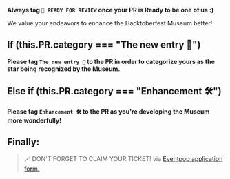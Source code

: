 **Always tag `🚀 READY FOR REVIEW` once your PR is Ready to be one of us :)**

We value your endeavors to enhance the Hacktoberfest Museum better!

## If (this.PR.category === "The new entry 💫")

**Please tag `The new entry 💫` to the PR in order to categorize yours as the star being recognized by the Museum.**

## Else if (this.PR.category === "Enhancement 🛠")

**Please tag `Enhancement 🛠` to the PR as you're developing the Museum more wonderfully!**

## Finally:

> 🪄 DON'T FORGET TO CLAIM YOUR TICKET! via [Eventpop application form.](https://www.eventpop.me/events/13854/application_forms/845/applicants/new)
